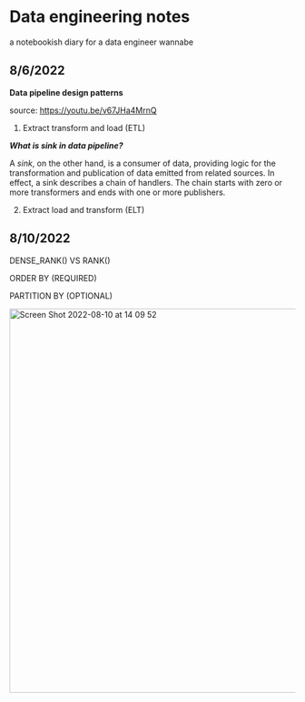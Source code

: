 # Data engineering notes
a notebookish diary for a data engineer wannabe




## 8/6/2022

**Data pipeline design patterns**

source: https://youtu.be/v67JHa4MrnQ

1. Extract transform and load (ETL)


***What is sink in data pipeline?***

A *sink*, on the other hand, is a consumer of data, providing logic for the transformation and publication of data emitted from related sources. In effect, a sink describes a chain of handlers. The chain starts with zero or more transformers and ends with one or more publishers.

2. Extract load and transform (ELT)


## 8/10/2022

DENSE_RANK() VS RANK()

ORDER BY (REQUIRED)
  
PARTITION BY (OPTIONAL)
  
  
<img width="675" alt="Screen Shot 2022-08-10 at 14 09 52" src="https://user-images.githubusercontent.com/99423162/183985737-c161c503-6820-402d-952a-489f844f69b4.png">
